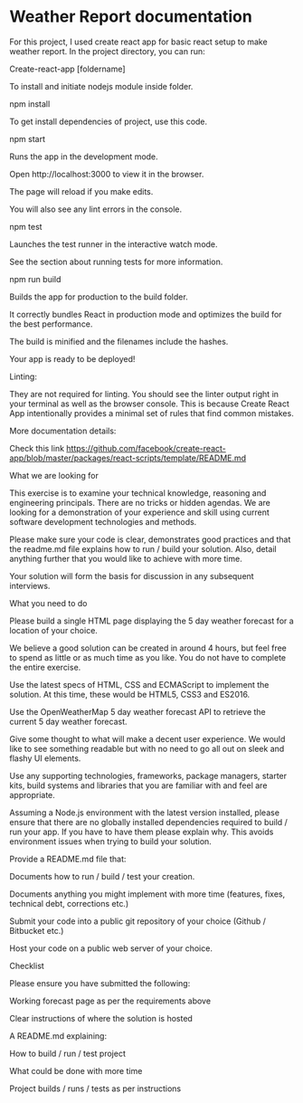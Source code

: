 <h1>Weather Report documentation</h1>

For this project, I used create react app for basic react setup to make weather report.
In the project directory, you can run:

Create-react-app [foldername]

To install and initiate nodejs module inside folder.

npm install

To get install dependencies  of project, use this code.

npm start

Runs the app in the development mode.

Open http://localhost:3000 to view it in the browser.

The page will reload if you make edits.

You will also see any lint errors in the console.

npm test

Launches the test runner in the interactive watch mode.

See the section about running tests for more information.

npm run build

Builds the app for production to the build folder.

It correctly bundles React in production mode and optimizes the build for the best performance.

The build is minified and the filenames include the hashes.

Your app is ready to be deployed!

Linting:

They are not required for linting. You should see the linter output right in your terminal as well as the browser console. This is because Create React App intentionally provides a minimal set of rules that find common mistakes.

More documentation details:

Check this link
https://github.com/facebook/create-react-app/blob/master/packages/react-scripts/template/README.md


What we are looking for

This exercise is to examine your technical knowledge, reasoning and engineering principals. There are no tricks or hidden agendas. We are looking for a demonstration of your experience and skill using current software development technologies and methods. 

Please make sure your code is clear, demonstrates good practices and that the readme.md file explains how to run / build your solution. Also, detail anything further that you would like to achieve with more time. 

Your solution will form the basis for discussion in any subsequent interviews.

What you need to do

Please build a single HTML page displaying the 5 day weather forecast for a location of your choice.

We believe a good solution can be created in around 4 hours, but feel free to spend as little or as much time as you like. You do not have to complete the entire exercise.

Use the latest specs of HTML, CSS and ECMAScript to implement the solution. At this time, these would be HTML5, CSS3 and ES2016.

Use the OpenWeatherMap 5 day weather forecast API to retrieve the current 5 day weather forecast.

Give some thought to what will make a decent user experience. We would like to see something readable but with no need to go all out on sleek and flashy UI elements.

Use any supporting technologies, frameworks, package managers, starter kits, build systems and libraries that you are familiar with and feel are appropriate.

Assuming a Node.js environment with the latest version installed, please ensure that there are no globally installed dependencies required to build / run your app. If you have to have them please explain why. This avoids environment issues when trying to build your solution.

Provide a README.md file that:

Documents how to run / build / test your creation.

Documents anything you might implement with more time (features, fixes, technical debt, corrections etc.)

Submit your code into a public git repository of your choice (Github / Bitbucket etc.)

Host your code on a public web server of your choice.

Checklist 

Please ensure you have submitted the following:

Working forecast page as per the requirements above

Clear instructions of where the solution is hosted

A README.md explaining:

How to build / run / test project

What could be done with more time

Project builds / runs / tests as per instructions

